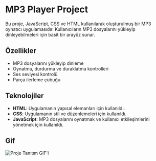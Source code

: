 # MP3 Player Project

Bu proje, JavaScript, CSS ve HTML kullanılarak oluşturulmuş bir MP3 oynatıcı uygulamasıdır. Kullanıcıların MP3 dosyalarını yükleyip dinleyebilmeleri için basit bir arayüz sunar.

## Özellikler

- MP3 dosyalarını yükleyip dinleme
- Oynatma, durdurma ve duraklatma kontrolleri
- Ses seviyesi kontrolü
- Parça ilerleme çubuğu

## Teknolojiler

- **HTML**: Uygulamanın yapısal elemanları için kullanıldı.
- **CSS**: Uygulamanın stil ve düzenlemeleri için kullanıldı.
- **JavaScript**: MP3 dosyalarını oynatmak ve kullanıcı etkileşimlerini yönetmek için kullanıldı.

## Gif

![Proje Tanıtım GIF'i](assets/Kayıt-2024-12-09-220254.gif)

